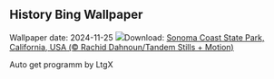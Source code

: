 ## History Bing Wallpaper
Wallpaper date: 2024-11-25
![](https://www.bing.com/th?id=OHR.SonomaCoast_EN-GB8716025465_UHD.jpg&w=1000)Download: [Sonoma Coast State Park, California, USA (© Rachid Dahnoun/Tandem Stills + Motion)](https://www.bing.com/th?id=OHR.SonomaCoast_EN-GB8716025465_UHD.jpg)

Auto get programm by LtgX
